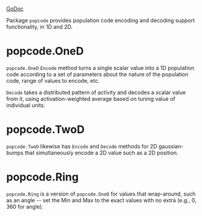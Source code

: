 [GoDoc](https://pkg.go.dev/github.com/emer/emergent/popcode)

Package `popcode` provides population code encoding and decoding support functionality, in 1D and 2D.

# popcode.OneD

`popcode.OneD` `Encode` method turns a single scalar value into a 1D population code according to a set of parameters about the nature of the population code, range of values to encode, etc.

`Decode` takes a distributed pattern of activity and decodes a scalar value from it, using activation-weighted average based on tuning value of individual units.

# popcode.TwoD

`popcode.TwoD` likewise has `Encode` and `Decode` methods for 2D gaussian-bumps that simultaneously encode a 2D value such as a 2D position.

# popcode.Ring

`popcode.Ring` is a version of `popcode.OneD` for values that wrap-around, such as an angle -- set the Min and Max to the exact values with no extra (e.g., 0, 360 for angle).

